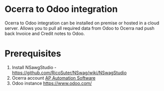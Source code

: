 # Ocerra to Odoo integration
Ocerra to Odoo integration can be installed on premise or hosted in a cloud server. 
Allows you to pull all required data from Odoo to Ocerra nad push back Invoice and Credit notes to Odoo.

# Prerequisites
1)	Install NSawgStudio - https://github.com/RicoSuter/NSwag/wiki/NSwagStudio 
2)	Ocerra account [AP Automation Software](https://www.ocerra.com/) 
3)	Odoo instance https://www.odoo.com/ 

